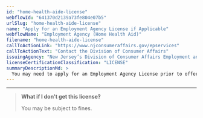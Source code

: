 ```yaml
---
id: "home-health-aide-license"
webflowId: "641370d2139a73fe804e07b5"
urlSlug: "home-health-aide-license"
name: "Apply for an Employment Agency License if Applicable"
webflowName: "Employment Agency (Home Health Aid)"
filename: "home-health-aide-license"
callToActionLink: "https://www.njconsumeraffairs.gov/epservices"
callToActionText: "Contact the Division of Consumer Affairs"
issuingAgency: "New Jersey’s Division of Consumer Affairs Employment and Personnel Services"
licenseCertificationClassification: "LICENSE"
summaryDescriptionMd: >
  You may need to apply for an Employment Agency License prior to offering caregiving services. You will need to speak with a New Jersey Employment and Personnel Services representative to determine if this license is necessary.
---
```


---

> **What if I don't get this license?**
>
> You may be subject to fines.
